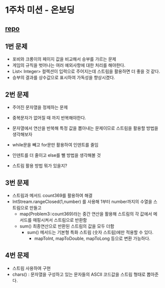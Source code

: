 # 1주차 미션 - 온보딩

[repo](https://github.com/SeongUk52/java-onboarding)
---
## 1번 문제
- 포비와 크롱이의 페이지 값을 비교해서 승부를 가르는 문제
- 게임의 규칙을 벗어나는 여러 예외사항에 대한 처리를 해야한다.
- List< Integer> 컬렉션이 입력으로 주어지는데 스트림을 활용하면 더 좋을 것 같다.
- 승부의 결과를 상수값으로 표시하여 가독성을 향상시켰다.


## 2번 문제
- 주어진 문자열을 정제하는 문제
- 중복문자가 없어질 때 까지 반복해야한다.
- 문자열에서 연산을 반복해 특정 값을 뽑아내는 문제이므로 스트림을 활용할 방법을 생각해보자
- while문을 빼고 for문만 활용하여 인덴트를 줄임


- 인덴트를 더 줄이고 else를 뺄 방법을 생각해볼 것
- 스트림 활용 방법 뭐가 있을지?

## 3번 문제
- 스트림과 메서드 count369를 활용하여 해결
- IntStream.rangeClosed(1,number) 를 사용해 1부터 number까지의 수열을 스트림으로 만들고
  - map(Problem3::count369)라는 중간 연산을 활용해 스트림의 각 값에서 메서드를 매핑시켜서 스트림으로 반환함
  - sum() 최종연산으로 반환된 스트림의 값을 모두 더함
    - sum() 메서드는 기본형 특화 스트림 (숫자 스트림)에만 적용할 수 있다.
      - mapToInt, mapToDouble, mapToLong 등으로 변환 가능하다.

## 4번 문제
- 스트림 사용하여 구현
- chars() : 문자열을 구성하고 있는 문자들의 ASCII 코드값을 스트림 형태로 뽑아준다.